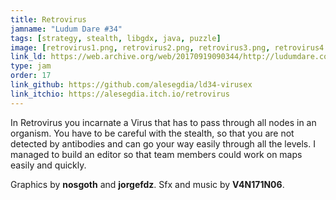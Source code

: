 ```yaml
---
title: Retrovirus
jamname: "Ludum Dare #34"
tags: [strategy, stealth, libgdx, java, puzzle]
image: [retrovirus1.png, retrovirus2.png, retrovirus3.png, retrovirus4.png, retrovirus5.png, retrovirus-thumb.png]
link_ld: https://web.archive.org/web/20170919090344/http://ludumdare.com/compo/ludum-dare-34/?action=preview&uid=44038
type: jam
order: 17
link_github: https://github.com/alesegdia/ld34-virusex
link_itchio: https://alesegdia.itch.io/retrovirus
---
```


In Retrovirus you incarnate a Virus that has to pass through all nodes in an organism. You have to be careful
with the stealth, so that you are not detected by antibodies and can go your way easily through all the levels.
I managed to build an editor so that team members could work on maps easily and quickly.

Graphics by **nosgoth** and **jorgefdz**. Sfx and music by **V4N171N06**.
